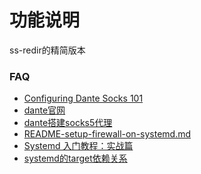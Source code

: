 功能说明
===

ss-redir的精简版本


### FAQ

- [Configuring Dante Socks 101](https://www.pahoehoe.net/tag/sockd-service/)
- [dante官网](https://www.inet.no/dante/)
- [dante搭建socks5代理](https://lixingcong.github.io/2018/05/25/dante-socks5/)
- [README-setup-firewall-on-systemd.md](https://gist.github.com/drmalex07/7712d4185b7651747932)
- [Systemd 入门教程：实战篇](http://www.ruanyifeng.com/blog/2016/03/systemd-tutorial-part-two.html)
- [systemd的target依赖关系](https://www.freedesktop.org/software/systemd/man/bootup.html#System%20Manager%20Bootup)